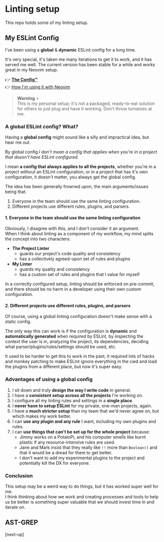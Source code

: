 # Linting setup

This repo holds some of my linting setup.

## My ESLint Config

I've been using a **global** & **dynamic** ESLint config for a long time.

It's very special, it's taken me many iterations to get it to work, and it has served me well.
The current version has been stable for a while and works great in my Neovim setup.

👉 [**The Config™**](./eslint)
\
👉 [How I'm using it with Neovim](https://github.com/3rd/config/blob/master/home/dotfiles/nvim/lua/modules/language-support/lsp.lua#L216)

> **Warning** > \
> This is my personal setup; it's not a packaged, ready-to-eat solution for others to just plug and have it working.
> Don't throw tomatoes at me.

### A global ESLint config? What?

Having a **global config** might sound like a silly and impractical idea, but hear me out.

By global config _I don't mean a config that applies when you're in a project that doesn't have ESLint configured_.

I mean **a config that always applies to all the projects**, whether you're in a project without an ESLint configuration,
or in a project that has it's own configuration, it doesn't matter, you always get the global config.

The idea has been generally frowned upon, the main arguments/issues being that.

1. Everyone in the team should use the same linting configuration.
2. Different projects use different rules, plugins, and parsers.

#### 1. **Everyone in the team should use the same linting configuration**

Obviously, I disagree with this, and I don't consider it an argument.
\
When I think about linting as a component of my workflow, my mind splits the concept into two characters:

- **The Project Linter**
  - guards our project's code quality and consistency
  - has a collectively agreed-upon set of rules and plugins
- **My Linter**
  - guards my quality and consistency
  - has a custom set of rules and plugins that I value for myself

In a correctly configured setup, linting should be enforced on pre-commit, and there should be no harm in a developer using their own custom configuration.

#### 2. Different projects use different rules, plugins, and parsers

Of course, using a global linting configuration doesn't make sense with a static config.

The only way this can work is if the configuration is **dynamic** and **automatically generated** when required by ESLint, by inspecting the context the user is in,
analyzing the project, its dependencies, deciding what parser/plugins/rules/settings should be used, etc.

It used to be harder to get this to work in the past; it required lots of hacks and monkey patching to make ESLint ignore everything in the cwd and load the plugins from a different place, but now it's super easy.

### Advantages of using a global config

1. I sit down and truly **design the way I write code** in general.
2. I have a **consistent setup across all the projects** I'm working on.
3. I configure all my linting rules and settings in a **single place**.
4. I **never have to setup ESLint** for my private, one-man projects, again.
5. I have a **much stricter setup** than my team that we'd never agree on, but which makes my work better.
6. I can **use any plugin and any rule** I want, including my own plugins and rules.
7. I can **use things that can't be set up for the whole project** because:
   - Jimmy works on a PotatoPi, and his computer smells like burnt plastic if any resource-intensive rules are used.
   - Jane and Mark insist that they really like `!!` more than `Boolean()` and that it would be a dread for them to get better.
   - I don't want to add my experimental plugins to the project and potentially kill the DX for everyone.

### Conclusion

This setup may be a weird way to do things, but it has worked super well for me.
\
I think thinking about how we work and creating processes and tools to help us be better is something super valuable
that we should invest time in and iterate on.

## AST-GREP

[next-up]
